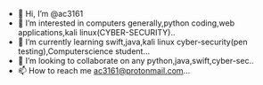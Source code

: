 - 👋 Hi, I’m @ac3161
- 👀 I’m interested in computers generally,python coding,web applications,kali linux(CYBER-SECURITY)..
- 🌱 I’m currently learning swift,java,kali linux cyber-security(pen testing),Computerscience student...
- 💞️ I’m looking to collaborate on any python,java,swift,cyber-sec..
- 📫 How to reach me ac3161@protonmail.com...

<!---
ac3161/ac3161 is a ✨ special ✨ repository because its `README.md` (this file) appears on your GitHub profile.
You can click the Preview link to take a look at your changes.
--->
